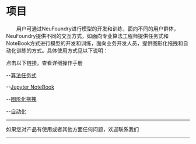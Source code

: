 # 项目

　　用户可通过NeuFoundry进行模型的开发和训练，面向不同的用户群体，NeuFoundry提供不同的交互方式，如面向专业算法工程师提供任务式和NoteBook方式进行模型的开发和训练，面向业务开发人员，提供图形化拖拽和自动化训练的方式。具体使用方式见以下说明：
　　
 
  
  点击以下链接，查看详细操作手册
  
  --[算法任务式](./project/task.html)
  
  --[Jupyter NoteBook](./project/notebook.html)
  
  --[图形化拖拽](./project/drag.html)
  
  --[自动化](./project/auto.html)
  
  
  ---

如果您对产品有使用或者其他方面任何问题，欢迎联系我们

---